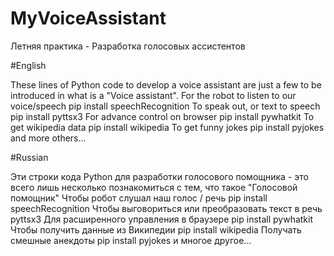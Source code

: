 # MyVoiceAssistant
Летняя практика - Разработка голосовых ассистентов

#English

These lines of Python code to develop a voice assistant are just a few
to be introduced in what is a "Voice assistant".
For the robot to listen to our voice/speech pip install speechRecognition
To speak out, or text to speech pip install pyttsx3
For advance control on browser pip install pywhatkit
To get wikipedia data pip install wikipedia
To get funny jokes pip install pyjokes
and more others...


#Russian

Эти строки кода Python для разработки голосового помощника - это всего лишь несколько
познакомиться с тем, что такое "Голосовой помощник"
Чтобы робот слушал наш голос / речь pip install speechRecognition
Чтобы выговориться или преобразовать текст в речь  pyttsx3
Для расширенного управления в браузере pip install pywhatkit
Чтобы получить данные из Википедии  pip install wikipedia
Получать смешные анекдоты  pip install pyjokes
и многое другое...

